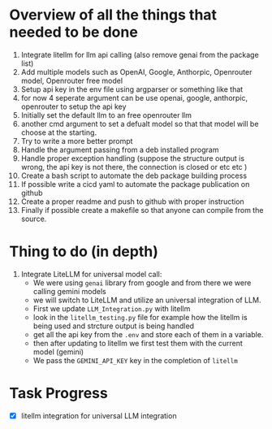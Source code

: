 # Overview of all the things that needed to be done

1. Integrate litellm for llm api calling (also remove genai from the package list)
2. Add multiple models such as OpenAI, Google, Anthorpic, Openrouter model, Openrouter free model
3. Setup api key in the env file using argparser or something like that
4. for now 4 seperate argument can be use openai, google, anthorpic, openrouter to setup the api key
5. Initially set the default llm to an free openrouter llm
6. another cmd argument to set a defualt model so that that model will be choose at the starting.
7. Try to write a more better prompt
8. Handle the argument passing from a deb installed program
9. Handle proper exception handling (suppose the structure output is wrong, the api key is not there, the connection is closed or etc etc )
10. Create a bash script to automate the deb package building process
11. If possible write a cicd yaml to automate the package publication on github
12. Create a proper readme and push to github with proper instruction
13. Finally if possible create a makefile so that anyone can compile from the source.


# Thing to do (in depth) 

1. Integrate LiteLLM for universal model call:
    - We were using `genai` library from google and from there we were calling gemini models
    - we will switch to LiteLLM and utilize an universal integration of LLM.
    - First we update `LLM_Integration.py` with litellm
    - look in the `litellm_testing.py` file for example how the litellm is being used and strcture output is being handled
    - get all the api key from the `.env` and store each of them in a variable.
    - then after updating to litellm we first test them with the current model (gemini)
    - We pass the `GEMINI_API_KEY` key in the completion of `litellm`



# Task Progress

- [x] litellm integration for universal LLM integration